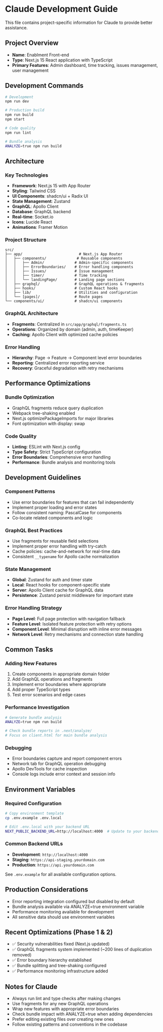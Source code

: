 # Claude Development Guide

This file contains project-specific information for Claude to provide better assistance.

## Project Overview
- **Name**: Enablment Front-end
- **Type**: Next.js 15 React application with TypeScript
- **Primary Features**: Admin dashboard, time tracking, issues management, user management

## Development Commands
```bash
# Development
npm run dev

# Production build  
npm run build
npm start

# Code quality
npm run lint

# Bundle analysis
ANALYZE=true npm run build
```

## Architecture

### Key Technologies
- **Framework**: Next.js 15 with App Router
- **Styling**: Tailwind CSS
- **UI Components**: shadcn/ui + Radix UI
- **State Management**: Zustand
- **GraphQL**: Apollo Client
- **Database**: GraphQL backend
- **Real-time**: Socket.io
- **Icons**: Lucide React
- **Animations**: Framer Motion

### Project Structure
```
src/
├── app/                          # Next.js App Router
│   ├── components/              # Reusable components
│   │   ├── Admin/              # Admin-specific components
│   │   ├── ErrorBoundaries/    # Error handling components
│   │   ├── Issues/             # Issue management
│   │   ├── timer/              # Time tracking
│   │   └── landingPage/        # Landing page sections
│   ├── graphql/                # GraphQL operations & fragments
│   ├── hooks/                  # Custom React hooks
│   ├── lib/                    # Utilities and configuration
│   └── [pages]/                # Route pages
└── components/ui/              # shadcn/ui components
```

### GraphQL Architecture
- **Fragments**: Centralized in `src/app/graphql/fragments.ts`
- **Operations**: Organized by domain (admin, auth, timeKeeper)
- **Caching**: Apollo Client with optimized cache policies

### Error Handling
- **Hierarchy**: Page → Feature → Component level error boundaries
- **Reporting**: Centralized error reporting service
- **Recovery**: Graceful degradation with retry mechanisms

## Performance Optimizations

### Bundle Optimization
- GraphQL fragments reduce query duplication
- Webpack tree-shaking enabled
- Next.js optimizePackageImports for major libraries
- Font optimization with display: swap

### Code Quality
- **Linting**: ESLint with Next.js config
- **Type Safety**: Strict TypeScript configuration  
- **Error Boundaries**: Comprehensive error handling
- **Performance**: Bundle analysis and monitoring tools

## Development Guidelines

### Component Patterns
- Use error boundaries for features that can fail independently
- Implement proper loading and error states
- Follow consistent naming: PascalCase for components
- Co-locate related components and logic

### GraphQL Best Practices
- Use fragments for reusable field selections
- Implement proper error handling with try-catch
- Cache policies: cache-and-network for real-time data
- Consistent `__typename` for Apollo cache normalization

### State Management
- **Global**: Zustand for auth and timer state
- **Local**: React hooks for component-specific state
- **Server**: Apollo Client cache for GraphQL data
- **Persistence**: Zustand persist middleware for important state

### Error Handling Strategy
- **Page Level**: Full page protection with navigation fallback
- **Feature Level**: Isolated feature protection with retry options
- **Component Level**: Minimal disruption with inline error messages
- **Network Level**: Retry mechanisms and connection state handling

## Common Tasks

### Adding New Features
1. Create components in appropriate domain folder
2. Add GraphQL operations and fragments
3. Implement error boundaries where appropriate
4. Add proper TypeScript types
5. Test error scenarios and edge cases

### Performance Investigation
```bash
# Generate bundle analysis
ANALYZE=true npm run build

# Check bundle reports in .next/analyze/
# Focus on client.html for main bundle analysis
```

### Debugging
- Error boundaries capture and report component errors
- Network tab for GraphQL operation debugging  
- Apollo DevTools for cache inspection
- Console logs include error context and session info

## Environment Variables

### Required Configuration
```bash
# Copy environment template
cp .env.example .env.local

# Edit .env.local with your backend URL
NEXT_PUBLIC_BACKEND_URL=http://localhost:4000  # Update to your backend
```

### Common Backend URLs
- **Development**: `http://localhost:4000`
- **Staging**: `https://api-staging.yourdomain.com`
- **Production**: `https://api.yourdomain.com`

See `.env.example` for all available configuration options.

## Production Considerations
- Error reporting integration configured but disabled by default
- Bundle analysis available via ANALYZE=true environment variable
- Performance monitoring available for development
- All sensitive data should use environment variables

## Recent Optimizations (Phase 1 & 2)
- ✅ Security vulnerabilities fixed (Next.js updated)
- ✅ GraphQL fragments system implemented (~200 lines of duplication removed)
- ✅ Error boundary hierarchy established
- ✅ Bundle splitting and tree-shaking configured
- ✅ Performance monitoring infrastructure added

## Notes for Claude
- Always run lint and type checks after making changes
- Use fragments for any new GraphQL operations
- Wrap new features with appropriate error boundaries
- Check bundle impact with ANALYZE=true when adding dependencies
- Prefer editing existing files over creating new ones
- Follow existing patterns and conventions in the codebase